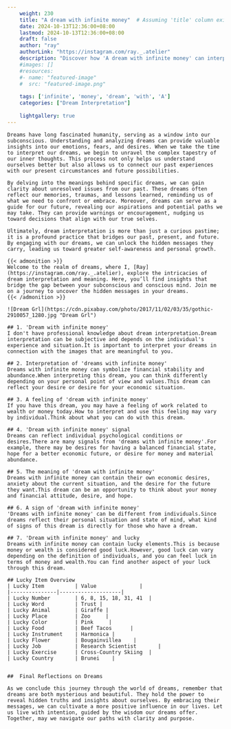 ```yaml
---
    weight: 230
    title: "A dream with infinite money"  # Assuming 'title' column exists
    date: 2024-10-13T12:36:00+08:00
    lastmod: 2024-10-13T12:36:00+08:00
    draft: false
    author: "ray"
    authorLink: "https://instagram.com/ray._.atelier"
    description: "Discover how 'A dream with infinite money' can interpret your future and uncover its significant meanings in your life."
    #images: []
    #resources:
    #- name: "featured-image"
    #  src: "featured-image.png"
    
    tags: ['infinite', 'money', 'dream', 'with', 'A']
    categories: ["Dream Interpretation"]
    
    lightgallery: true
---
```

    
    Dreams have long fascinated humanity, serving as a window into our subconscious. Understanding and analyzing dreams can provide valuable insights into our emotions, fears, and desires. When we take the time to interpret our dreams, we begin to unravel the complex tapestry of our inner thoughts. This process not only helps us understand ourselves better but also allows us to connect our past experiences with our present circumstances and future possibilities.
    
    By delving into the meanings behind specific dreams, we can gain clarity about unresolved issues from our past. These dreams often reflect our memories, traumas, and lessons learned, reminding us of what we need to confront or embrace. Moreover, dreams can serve as a guide for our future, revealing our aspirations and potential paths we may take. They can provide warnings or encouragement, nudging us toward decisions that align with our true selves.
    
    Ultimately, dream interpretation is more than just a curious pastime; it is a profound practice that bridges our past, present, and future. By engaging with our dreams, we can unlock the hidden messages they carry, leading us toward greater self-awareness and personal growth.
    
    {{< admonition >}}
    Welcome to the realm of dreams, where I, [Ray](https://instagram.com/ray._.atelier), explore the intricacies of dream interpretation and meaning. Here, you’ll find insights that bridge the gap between your subconscious and conscious mind. Join me on a journey to uncover the hidden messages in your dreams.
    {{< /admonition >}}
    
    ![Dream Grl](https://cdn.pixabay.com/photo/2017/11/02/03/35/gothic-2910057_1280.jpg "Dream Grl")
    
    ## 1. 'Dream with infinite money'
    I don't have professional knowledge about dream interpretation.Dream interpretation can be subjective and depends on the individual's experience and situation.It is important to interpret your dreams in connection with the images that are meaningful to you.
    
    ## 2. Interpretation of 'dreams with infinite money'
    Dreams with infinite money can symbolize financial stability and abundance.When interpreting this dream, you can think differently depending on your personal point of view and values.This dream can reflect your desire or desire for your economic situation.
    
    ## 3. A feeling of 'dream with infinite money'
    If you have this dream, you may have a feeling of work related to wealth or money today.How to interpret and use this feeling may vary by individual.Think about what you can do with this dream.
    
    ## 4. 'Dream with infinite money' signal
    Dreams can reflect individual psychological conditions or desires.There are many signals from 'dreams with infinite money'.For example, there may be desires for having a balanced financial state, hope for a better economic future, or desire for money and material abundance.
    
    ## 5. The meaning of 'dream with infinite money'
    Dreams with infinite money can contain their own economic desires, anxiety about the current situation, and the desire for the future they want.This dream can be an opportunity to think about your money and financial attitude, desire, and hope.
    
    ## 6. A sign of 'dream with infinite money'
    'Dreams with infinite money' can be different from individuals.Since dreams reflect their personal situation and state of mind, what kind of signs of this dream is directly for those who have a dream.
    
    ## 7. 'Dream with infinite money' and lucky
    Dreams with infinite money can contain lucky elements.This is because money or wealth is considered good luck.However, good luck can vary depending on the definition of individuals, and you can feel luck in terms of money and wealth.You can find another aspect of your luck through this dream.
    
    ## Lucky Item Overview
    | Lucky Item          | Value              |
    |---------------|--------------------|
    | Lucky Number        | 6, 8, 15, 18, 31, 41  |
    | Lucky Word          | Trust |
    | Lucky Animal        | Giraffe |
    | Lucky Place         | Zoo     |
    | Lucky Color         | Pink     |
    | Lucky Food          | Beef Tacos      |
    | Lucky Instrument    | Harmonica |
    | Lucky Flower        | Bougainvillea    |
    | Lucky Job           | Research Scientist       |
    | Lucky Exercise      | Cross-Country Skiing  |
    | Lucky Country       | Brunei    |
    
    
    ##  Final Reflections on Dreams
    
    As we conclude this journey through the world of dreams, remember that dreams are both mysterious and beautiful. They hold the power to reveal hidden truths and insights about ourselves. By embracing their messages, we can cultivate a more positive influence in our lives. Let us live with intention, guided by the wisdom our dreams offer. Together, may we navigate our paths with clarity and purpose.
    